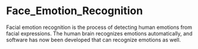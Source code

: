 # Face_Emotion_Recognition
Facial emotion recognition is the process of detecting human emotions from facial expressions. The human brain recognizes emotions automatically, and software has now been developed that can recognize emotions as well.
